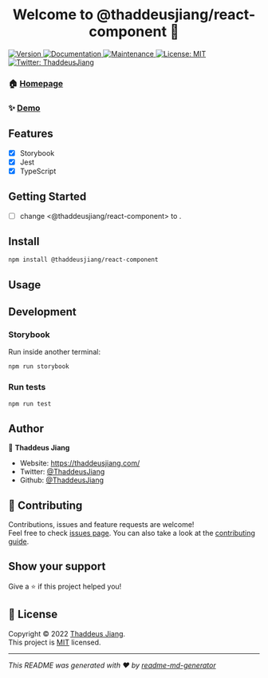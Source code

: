 <h1 align="center">Welcome to @thaddeusjiang/react-component 👋</h1>
<p>
  <a href="https://www.npmjs.com/package/@thaddeusjiang/react-component" target="_blank">
    <img alt="Version" src="https://img.shields.io/npm/v/@thaddeusjiang/react-component.svg">
  </a>
  <a href="https://github.com/ThaddeusJiang/react-component#readme" target="_blank">
    <img alt="Documentation" src="https://img.shields.io/badge/documentation-yes-brightgreen.svg" />
  </a>
  <a href="https://github.com/ThaddeusJiang/react-component/graphs/commit-activity" target="_blank">
    <img alt="Maintenance" src="https://img.shields.io/badge/Maintained%3F-yes-green.svg" />
  </a>
  <a href="https://github.com/ThaddeusJiang/react-component/blob/main/LICENSE" target="_blank">
    <img alt="License: MIT" src="https://img.shields.io/github/license/ThaddeusJiang/react-component" />
  </a>
  <a href="https://twitter.com/ThaddeusJiang" target="_blank">
    <img alt="Twitter: ThaddeusJiang" src="https://img.shields.io/twitter/follow/ThaddeusJiang.svg?style=social" />
  </a>
</p>

### 🏠 [Homepage](https://github.com/ThaddeusJiang/react-component#readme)

### ✨ [Demo](https://react-component.vercel.app/)

## Features

- [x] Storybook
- [x] Jest
- [x] TypeScript

## Getting Started

- [ ] change <@thaddeusjiang/react-component> to <your-component-name>.

## Install

```sh
npm install @thaddeusjiang/react-component
```

## Usage

## Development

### Storybook

Run inside another terminal:

```bash
npm run storybook
```

### Run tests

```sh
npm run test
```

## Author

👤 **Thaddeus Jiang**

- Website: https://thaddeusjiang.com/
- Twitter: [@ThaddeusJiang](https://twitter.com/ThaddeusJiang)
- Github: [@ThaddeusJiang](https://github.com/ThaddeusJiang)

## 🤝 Contributing

Contributions, issues and feature requests are welcome!<br />Feel free to check [issues page](https://github.com/ThaddeusJiang/react-component/issues). You can also take a look at the [contributing guide](https://github.com/ThaddeusJiang/react-component/blob/main/CONTRIBUTING.md).

## Show your support

Give a ⭐️ if this project helped you!

## 📝 License

Copyright © 2022 [Thaddeus Jiang](https://github.com/ThaddeusJiang).<br />
This project is [MIT](https://github.com/ThaddeusJiang/react-component/blob/main/LICENSE) licensed.

---

_This README was generated with ❤️ by [readme-md-generator](https://github.com/kefranabg/readme-md-generator)_
